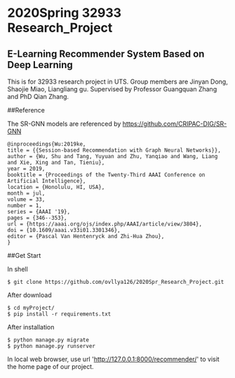 # 2020Spring 32933 Research_Project
## E-Learning Recommender System Based on Deep Learning
This is for 32933 research project in UTS. 
Group members are Jinyan Dong, Shaojie Miao, Liangliang gu.
Supervised by Professor Guangquan Zhang and PhD Qian Zhang.

##Reference

The SR-GNN models are referenced by  https://github.com/CRIPAC-DIG/SR-GNN

```
@inproceedings{Wu:2019ke,
title = {{Session-based Recommendation with Graph Neural Networks}},
author = {Wu, Shu and Tang, Yuyuan and Zhu, Yanqiao and Wang, Liang and Xie, Xing and Tan, Tieniu},
year = 2019,
booktitle = {Proceedings of the Twenty-Third AAAI Conference on Artificial Intelligence},
location = {Honolulu, HI, USA},
month = jul,
volume = 33,
number = 1,
series = {AAAI '19},
pages = {346--353},
url = {https://aaai.org/ojs/index.php/AAAI/article/view/3804},
doi = {10.1609/aaai.v33i01.3301346},
editor = {Pascal Van Hentenryck and Zhi-Hua Zhou},
}
```

##Get Start

In shell
```
$ git clone https://github.com/ovllya126/2020Spr_Research_Project.git
```
After download
```
$ cd myProject/
$ pip install -r requirements.txt
```
After installation
```
$ python manage.py migrate
$ python manage.py runserver
```
In local web browser, use url 'http://127.0.0.1:8000/recommender/' to visit the home page of our project.

